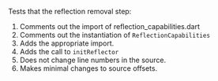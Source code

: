 Tests that the reflection removal step:
 1. Comments out the import of reflection_capabilities.dart
 2. Comments out the instantiation of `ReflectionCapabilities`
 3. Adds the appropriate import.
 4. Adds the call to `initReflector`
 5. Does not change line numbers in the source.
 6. Makes minimal changes to source offsets.